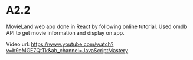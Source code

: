 # A2.2

MovieLand web app done in React by following online tutorial. Used omdb API to get movie information and display on app.

Video url: https://www.youtube.com/watch?v=b9eMGE7QtTk&ab_channel=JavaScriptMastery

